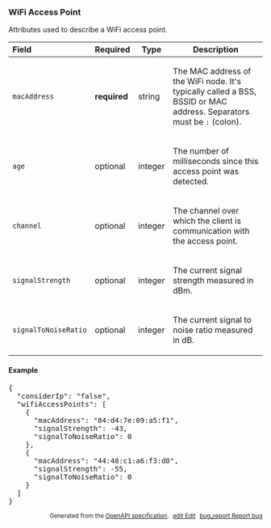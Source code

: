<!--- This is a generated file, do not edit! -->
<!--- [START maps_http_schema_wifiaccesspoint] -->
<h3 class="schema-object" id="WifiAccessPoint">WiFi Access Point</h3>

Attributes used to describe a WiFi access point.

| Field                | Required     | Type    | Description                                                                                                                                                                           |
| :------------------- | ------------ | ------- | ------------------------------------------------------------------------------------------------------------------------------------------------------------------------------------- |
| `macAddress`         | **required** | string  | <div class="nonref-property-description"><p>The MAC address of the WiFi node. It's typically called a BSS, BSSID or MAC address. Separators must be <code>:</code> (colon).</p></div> |
| `age`                | optional     | integer | <div class="nonref-property-description"><p>The number of milliseconds since this access point was detected.</p></div>                                                                |
| `channel`            | optional     | integer | <div class="nonref-property-description"><p>The channel over which the client is communication with the access point.</p></div>                                                       |
| `signalStrength`     | optional     | integer | <div class="nonref-property-description"><p>The current signal strength measured in dBm.</p></div>                                                                                    |
| `signalToNoiseRatio` | optional     | integer | <div class="nonref-property-description"><p>The current signal to noise ratio measured in dB.</p></div>                                                                               |

<h4 class="schema-object-example" id="WifiAccessPoint-example">Example</h4>

<pre class="notranslate lang-json prettyprint">{
  "considerIp": "false",
  "wifiAccessPoints": [
    {
      "macAddress": "84:d4:7e:09:a5:f1",
      "signalStrength": -43,
      "signalToNoiseRatio": 0
    },
    {
      "macAddress": "44:48:c1:a6:f3:d0",
      "signalStrength": -55,
      "signalToNoiseRatio": 0
    }
  ]
}</pre>

<p style="text-align: right; font-size: smaller;">Generated from the <a class="gc-analytics-event" data-category="GMP" data-label="openapi-github" href="https://github.com/googlemaps/openapi-specification" title="Google Maps Platform OpenAPI Specification" class="external">OpenAPI specification</a>.
<a class="gc-analytics-event" data-category="GMP" data-label="openapi-github" style="margin-left: 5px;" href="https://github.com/googlemaps/openapi-specification/blob/main/specification/schema" title="Edit on GitHub"><span class="material-icons">edit</span> Edit</a>
<a class="gc-analytics-event" data-category="GMP" data-label="openapi-github" style="margin-left: 5px;" href="https://github.com/googlemaps/openapi-specification/issues/new?assignees=&labels=type%3A+bug%2C+triage+me&template=bug_report.md&title=[schema] Bug - WifiAccessPoint" title="File bug for schema on GitHub"><span class="material-icons">bug_report</span> Report bug</a>
</p>

<!--- [END maps_http_schema_wifiaccesspoint] -->
